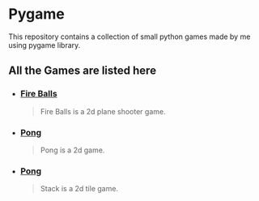 # Pygame

This repository contains a collection of small python games made by me using  pygame library.

## All the Games are listed here

* ### [Fire Balls](https://github.com/Vaibhav521/Pygame/tree/main/fire%20balls)
	> Fire Balls is a 2d plane shooter game.
	
* ### [Pong](https://github.com/Vaibhav521/Pygame/tree/main/pong)
	> Pong is a 2d  game.

* ### [Pong](https://github.com/Vaibhav521/Pygame/tree/main/stack)
	> Stack is a 2d tile game.
